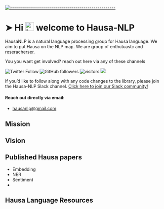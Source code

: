 <!-- ⚠️ This README has been generated from the file(s) "blueprint.md" ⚠️-->
[![-----------------------------------------------------](https://raw.githubusercontent.com/andreasbm/readme/master/assets/lines/colored.png)](#hausa-nlp)

# ➤ Hi <img src="https://user-images.githubusercontent.com/1303154/88677602-1635ba80-d120-11ea-84d8-d263ba5fc3c0.gif" width="28px" alt="hi"> welcome to Hausa-NLP

HausaNLP is a natural language processing group for Hausa language. We aim to put Hausa on the NLP map. We are group of enthutuastc and reseracherser. 

You you want get involved? reach out here via any of these channels

![Twitter Follow](https://img.shields.io/twitter/follow/hausanlp?label=follow&style=social)
![GitHub followers](https://img.shields.io/github/followers/Hausa-NLP?style=social)
![visitors](https://visitor-badge.glitch.me/badge?page_id=Hausa-NLP.Hausa-NLP)
[<img src="https://img.shields.io/badge/slack-@hausanlp-blue.svg?logo=slack">](https://join.slack.com/t/hausanlp/shared_invite/zt-ndbyv4td-VyhGaGgMPk0c4A2OIBk2mA) 

If you’d like to follow along with any code changes to the library, please join the Hausa-NLP Slack channel. [Click here to join our Slack community!](https://join.slack.com/t/hausanlp/shared_invite/zt-ndbyv4td-VyhGaGgMPk0c4A2OIBk2mA)

#### Reach out directly via email: 

- hausanlp@gmail.com

## Mission


## Vision


## Published Hausa papers

-  Embedding
-  NER
-  Sentiment 
-  



## Hausa Language Resources




## 



